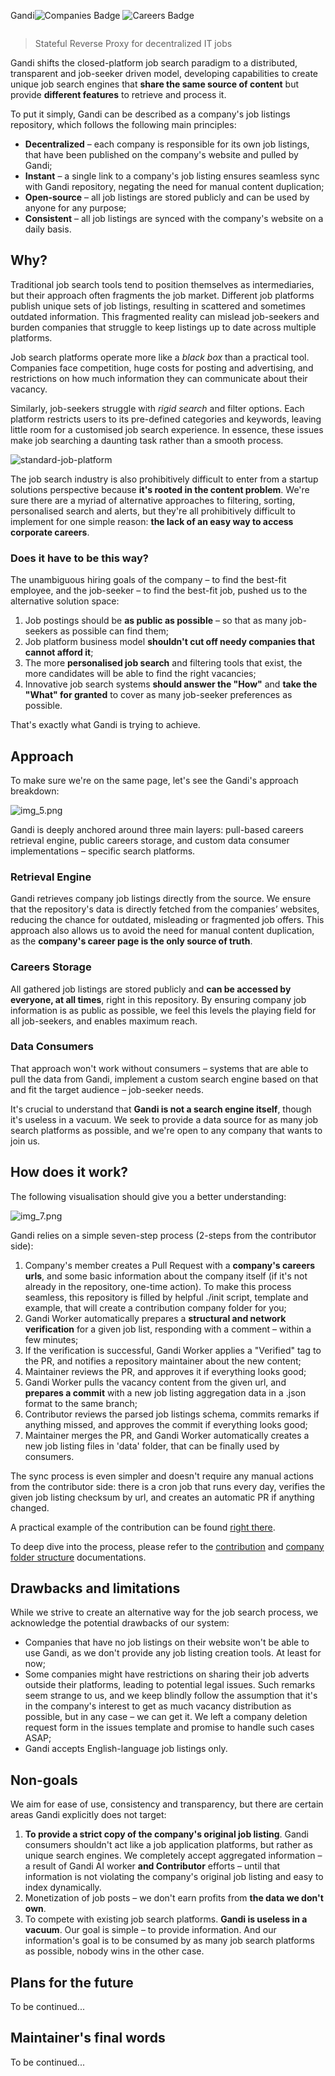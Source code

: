 <div style="display: flex">
<p align="left">Gandi</p>
<p align="right">
  <img src="https://img.shields.io/badge/dynamic/json?url=https%3A%2F%2Fraw.githubusercontent.com%2Fgandiorg%2Fgandi%2Fmain%2Fdocs%2Fmeta%2Fbadges.json&query=%24.companies_number&label=Companies%3A&labelColor=%231a1a1a&color=%231a1a1a" alt="Companies Badge" />
  <img src="https://img.shields.io/badge/dynamic/json?url=https%3A%2F%2Fraw.githubusercontent.com%2Fgandiorg%2Fgandi%2Fmain%2Fdocs%2Fmeta%2Fbadges.json&query=%24.jobs_number&label=Careers%3A&labelColor=%231a1a1a&color=%231a1a1a" alt="Careers Badge" />
</p>
</div>

> Stateful Reverse Proxy for decentralized IT jobs

Gandi shifts the closed-platform job search paradigm to a distributed, transparent and job-seeker driven model,
developing
capabilities to create unique job search engines that **share the same source of content** but provide **different
features** to retrieve and process it.

To put it simply, Gandi can be described as a company's job listings repository, which follows the following main
principles:

- **Decentralized** – each company is responsible for its own job listings, that have been published on the company's
  website and pulled by Gandi;
- **Instant** – a single link to a company's job listing ensures seamless sync with Gandi repository, negating the need
  for manual content duplication;
- **Open-source** – all job listings are stored publicly and can be used by anyone for any purpose;
- **Consistent** – all job listings are synced with the company's website on a daily basis.

## Why?

Traditional job search tools tend to position themselves as intermediaries, but their approach often fragments the job
market. Different job platforms publish unique sets of job listings, resulting in scattered and sometimes outdated
information. This fragmented reality can mislead job-seekers and burden companies that struggle to keep listings up to
date across multiple platforms.

Job search platforms operate more like a _black box_ than a practical tool. Companies face competition, huge costs for
posting and advertising, and restrictions on how much information they can communicate about their vacancy.

Similarly, job-seekers struggle with _rigid search_ and filter options. Each platform restricts users to its pre-defined
categories and keywords, leaving little room for a customised job search experience. In essence, these issues make job
searching a daunting task rather than a smooth process.

![standard-job-platform](docs/images/legacy-job-search-platform.png)

The job search industry is also prohibitively difficult to enter from a startup solutions perspective because **it's
rooted in the content problem**. We're sure there are a myriad of alternative approaches to filtering, sorting,
personalised search and alerts, but they're all prohibitively difficult to implement for one simple reason: **the lack
of an easy way to access corporate careers**.

### Does it have to be this way?

The unambiguous hiring goals of the company – to find the best-fit employee, and the job-seeker – to find the best-fit
job, pushed us to the alternative solution space:

1. Job postings should be **as public as possible** – so that as many job-seekers as possible can find them;
2. Job platform business model **shouldn't cut off needy companies that cannot afford it**;
3. The more **personalised job search** and filtering tools that exist, the more candidates will be able to find the
   right vacancies;
4. Innovative job search systems **should answer the "How"** and **take the "What" for granted** to cover as many
   job-seeker preferences as possible.

That's exactly what Gandi is trying to achieve.

## Approach

To make sure we're on the same page, let's see the Gandi's approach breakdown:

![img_5.png](docs/images/gandi-approach.png)

Gandi is deeply anchored around three main layers: pull-based careers retrieval engine, public careers storage, and
custom data consumer implementations – specific search platforms.

### Retrieval Engine

Gandi retrieves company job listings directly from the source. We ensure that the repository's data is directly fetched
from the companies’ websites, reducing the chance for outdated, misleading or fragmented job offers. This approach also
allows us to avoid the need for manual content duplication, as the **company's career page is the only source of truth**.

### Careers Storage

All gathered job listings are stored publicly and __can be accessed by everyone, at all times__, right in this
repository. By ensuring company job information is as public as possible, we feel this levels the playing field for all
job-seekers, and enables maximum reach.

### Data Consumers

That approach won't work without consumers – systems that are able to pull the data from Gandi, implement a custom
search engine based on that and fit the target audience – job-seeker needs.

It's crucial to understand that __Gandi is not a search engine itself__, though it's useless in a vacuum. We seek to
provide a data source for as many job search platforms as possible, and we're open to any company that wants to join us.

## How does it work?

The following visualisation should give you a better understanding:

![img_7.png](docs/images/gandi-showcase.png)

Gandi relies on a simple seven-step process (2-steps from the contributor side):

1. Company's member creates a Pull Request with a __company's careers urls__, and some basic information about the
   company itself (if it's not already in the repository, one-time action). To make this process seamless, this
   repository is filled by helpful ./init script, template and example, that will create a contribution company folder
   for you;
2. Gandi Worker automatically prepares a __structural and network verification__ for a given job list, responding with a
   comment – within a few minutes;
3. If the verification is successful, Gandi Worker applies a "Verified" tag to the PR, and notifies a repository
   maintainer about the new content;
4. Maintainer reviews the PR, and approves it if everything looks good;
5. Gandi Worker pulls the vacancy content from the given url, and __prepares a commit__ with a new job listing
   aggregation data in a .json format to the same branch;
6. Contributor reviews the parsed job listings schema, commits remarks if anything missed, and approves the commit if
   everything looks good;
7. Maintainer merges the PR, and Gandi Worker automatically creates a new job listing files in 'data' folder, that can
   be finally used by consumers.

The sync process is even simpler and doesn't require any manual actions from the contributor side: there is a cron job
that runs every day, verifies the given job listing checksum by url, and creates an automatic PR if anything changed.

A practical example of the contribution can be found [right there](https://google.com).

To deep dive into the process, please refer to the [contribution](CONTRIBUTING.md)
and [company folder structure](/careers/README.md) documentations.

## Drawbacks and limitations

While we strive to create an alternative way for the job search process, we acknowledge the potential drawbacks of our
system:

- Companies that have no job listings on their website won't be able to use Gandi, as we don't provide any job
  listing creation tools. At least for now;
- Some companies might have restrictions on sharing their job adverts outside their platforms, leading to potential
  legal issues. Such remarks seem strange to us, and we keep blindly follow the assumption that it's in the company's
  interest to get as much vacancy distribution as possible, but in any case – we can get it. We left a company deletion
  request form in the issues template and promise to handle such cases ASAP;
- Gandi accepts English-language job listings only.

## Non-goals

We aim for ease of use, consistency and transparency, but there are certain areas Gandi explicitly does not target:

1. __To provide a strict copy of the company's original job listing__. Gandi consumers shouldn't act like a job
   application platforms, but rather as unique search engines. We completely accept aggregated information – a result of
   Gandi AI worker __and Contributor__ efforts – until that information is not violating the company's original job
   listing and easy to index dynamically.
2. Monetization of job posts – we don't earn profits from __the data we don't own__.
3. To compete with existing job search platforms. __Gandi is useless in a vacuum__. Our goal is simple – to provide
   information. And our information's goal is to be consumed by as many job search platforms as possible, nobody wins in
   the other case.

## Plans for the future
To be continued...

## Maintainer's final words
To be continued...